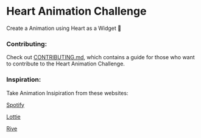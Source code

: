 # Heart Animation Challenge
Create a Animation using Heart as a Widget 💙


### Contributing:
Check out [CONTRIBUTING.md](https://github.com/hiashutoshsingh/heart_animation_challenge/blob/contribute/CONTRIBUTING.md), which contains a guide for those who want to contribute to the Heart Animation Challenge.

### Inspiration:
Take Animation Insipiration from these websites:

[Spotify](https://spotify.design/article/bringing-the-spotify-heart-to-life)

[Lottie](https://lottiefiles.com/search?q=heart&category=animations)

[Rive](https://rive.app/community/search/heart/)
